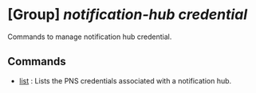 # [Group] _notification-hub credential_

Commands to manage notification hub credential.

## Commands

- [list](/Commands/notification-hub/credential/_list.md)
: Lists the PNS credentials associated with a notification hub.
